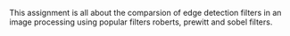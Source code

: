 This assignment is all about the comparsion of edge detection filters in an image processing using popular filters roberts, prewitt and sobel filters. 
